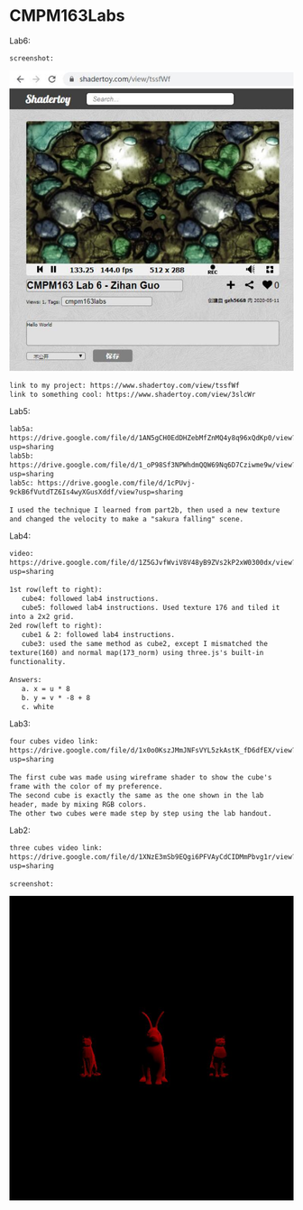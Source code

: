 # CMPM163Labs
Lab6:

    screenshot: 
   ![](images/lab6.1.jpg)
   
    link to my project: https://www.shadertoy.com/view/tssfWf
    link to something cool: https://www.shadertoy.com/view/3slcWr
    
Lab5:

    lab5a: https://drive.google.com/file/d/1AN5gCH0EdDHZebMfZnMQ4y8q96xQdKp0/view?usp=sharing
    lab5b: https://drive.google.com/file/d/1_oP98Sf3NPWhdmQQW69Nq6D7Cziwme9w/view?usp=sharing
    lab5c: https://drive.google.com/file/d/1cPUvj-9ckB6fVutdTZ6Is4wyXGusXddf/view?usp=sharing
    
    I used the technique I learned from part2b, then used a new texture and changed the velocity to make a "sakura falling" scene.
    
Lab4: 

    video: https://drive.google.com/file/d/1Z5GJvfWviV8V48yB9ZVs2kP2xW0300dx/view?usp=sharing

    1st row(left to right):
       cube4: followed lab4 instructions.
       cube5: followed lab4 instructions. Used texture 176 and tiled it into a 2x2 grid.
    2ed row(left to right):
       cube1 & 2: followed lab4 instructions.
       cube3: used the same method as cube2, except I mismatched the texture(160) and normal map(173_norm) using three.js's built-in functionality.

    Answers:
       a. x = u * 8
       b. y = v * -8 + 8
       c. white

Lab3:

    four cubes video link: https://drive.google.com/file/d/1x0o0KszJMmJNFsVYL5zkAstK_fD6dfEX/view?usp=sharing

    The first cube was made using wireframe shader to show the cube's frame with the color of my preference.
    The second cube is exactly the same as the one shown in the lab header, made by mixing RGB colors.
    The other two cubes were made step by step using the lab handout.

Lab2:

    three cubes video link: https://drive.google.com/file/d/1XNzE3mSb9EQgi6PFVAyCdCIDMmPbvg1r/view?usp=sharing

    screenshot: 
   ![](images/part.jpg)
